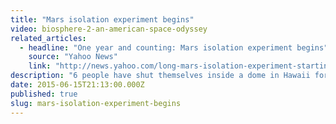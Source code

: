 ```yaml
---
title: "Mars isolation experiment begins"
video: biosphere-2-an-american-space-odyssey
related_articles:
  - headline: "One year and counting: Mars isolation experiment begins"
    source: "Yahoo News"
    link: "http://news.yahoo.com/long-mars-isolation-experiment-starting-hawaii-212900729.html"
description: "6 people have shut themselves inside a dome in Hawaii for a year as part of NASA research. But will they go _mad_ like Biosphere 2?"
date: 2015-06-15T21:13:00.000Z
published: true
slug: mars-isolation-experiment-begins
---
```



